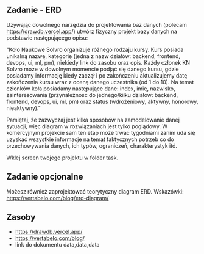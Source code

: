 ## Zadanie - ERD

Używając dowolnego narzędzia do projektowania baz danych (polecam https://drawdb.vercel.app/) utwórz fizyczny projekt bazy danych na podstawie następującego opisu:

"Koło Naukowe Solvro organizuje różnego rodzaju kursy. Kurs posiada unikalną nazwę, kategorię (jedna z nazw działów: backend, frontend, devops, ui, ml, pm), niekiedy link do zasobu oraz opis. Każdy członek KN Solvro może w dowolnym momencie podjąć się danego kursu, gdzie posiadamy informację kiedy zaczął i po zakończeniu aktualizujemy datę zakończenia kursu wraz z oceną danego uczestnika (od 1 do 10). Na temat członków koła posiadamy następujące dane: index, imię, nazwisko, zainteresowania (przynależność do jednego/kilku działów: backend, frontend, devops, ui, ml, pm) oraz status (wdrożeniowy, aktywny, honorowy, nieaktywny)."

Pamiętaj, że zazwyczaj jest kilka sposobów na zamodelowanie danej sytuacji, więc diagram w rozwiązaniach jest tylko poglądowy. W komercyjnym projekcie sam ten etap może trwać tygodniami zanim uda się uzyskać wszystkie informacje na temat faktycznych potrzeb co do przechowywania danych, ich typów, ograniczeń, charakterystyk itd.

Wklej screen twojego projektu w folder task.

## Zadanie opcjonalne
Możesz również zaprojektować teorytyczny diagram ERD. Wskazówki: https://vertabelo.com/blog/erd-diagram/

## Zasoby
- https://drawdb.vercel.app/
- https://vertabelo.com/blog/
- link do dokumentu data,data,data